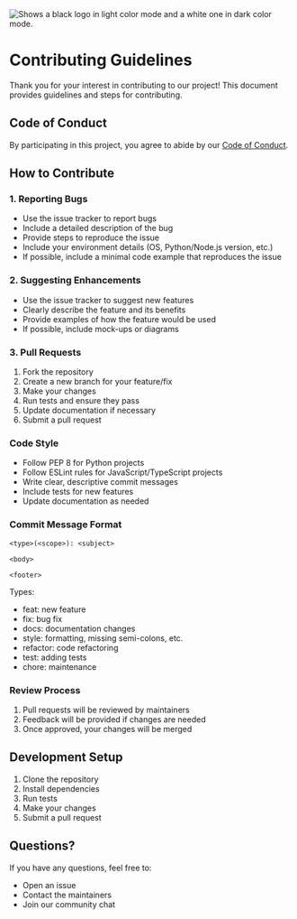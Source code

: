 <picture>
  <source media="(prefers-color-scheme: dark)" srcset="https://raw.githubusercontent.com/cometa-rocks/cometa_documentation/main/img/logos/COMETAROCKS_LogoEslog_Y_W.png">
  <source media="(prefers-color-scheme: light)" srcset="https://raw.githubusercontent.com/cometa-rocks/cometa_documentation/main/img/logos/COMETAROCKS_LogoEslog_Y_B.png">
  <img alt="Shows a black logo in light color mode and a white one in dark color mode." src="https://raw.githubusercontent.com/cometa-rocks/cometa_documentation/main/img/logos/COMETAROCKS_LogoEslog_Y_B.png">
</picture>

# Contributing Guidelines

Thank you for your interest in contributing to our project! This document provides guidelines and steps for contributing.

## Code of Conduct

By participating in this project, you agree to abide by our [Code of Conduct](CODE_OF_CONDUCT.md).

## How to Contribute

### 1. Reporting Bugs

- Use the issue tracker to report bugs
- Include a detailed description of the bug
- Provide steps to reproduce the issue
- Include your environment details (OS, Python/Node.js version, etc.)
- If possible, include a minimal code example that reproduces the issue

### 2. Suggesting Enhancements

- Use the issue tracker to suggest new features
- Clearly describe the feature and its benefits
- Provide examples of how the feature would be used
- If possible, include mock-ups or diagrams

### 3. Pull Requests

1. Fork the repository
2. Create a new branch for your feature/fix
3. Make your changes
4. Run tests and ensure they pass
5. Update documentation if necessary
6. Submit a pull request

### Code Style

- Follow PEP 8 for Python projects
- Follow ESLint rules for JavaScript/TypeScript projects
- Write clear, descriptive commit messages
- Include tests for new features
- Update documentation as needed

### Commit Message Format

```
<type>(<scope>): <subject>

<body>

<footer>
```

Types:
- feat: new feature
- fix: bug fix
- docs: documentation changes
- style: formatting, missing semi-colons, etc.
- refactor: code refactoring
- test: adding tests
- chore: maintenance

### Review Process

1. Pull requests will be reviewed by maintainers
2. Feedback will be provided if changes are needed
3. Once approved, your changes will be merged

## Development Setup

1. Clone the repository
2. Install dependencies
3. Run tests
4. Make your changes
5. Submit a pull request

## Questions?

If you have any questions, feel free to:
- Open an issue
- Contact the maintainers
- Join our community chat 
